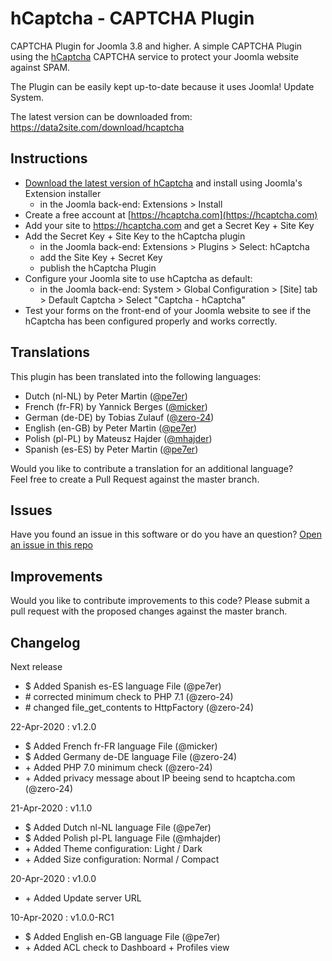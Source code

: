 # hCaptcha - CAPTCHA Plugin 
CAPTCHA Plugin for Joomla 3.8 and higher. 
A simple CAPTCHA Plugin using the [hCaptcha](https://www.hcaptcha.com/) CAPTCHA service 
to protect your Joomla website against SPAM.

The Plugin can be easily kept up-to-date because it uses Joomla! Update System. 

The latest version can be downloaded from: https://data2site.com/download/hcaptcha

## Instructions

- [Download the latest version of hCaptcha](https://data2site.com/download/hcaptcha) 
and install using Joomla's Extension installer
    - in the Joomla back-end: Extensions > Install
- Create a free account at [https://hcaptcha.com](https://hcaptcha.com)
- Add your site to https://hcaptcha.com and get a Secret Key + Site Key 
- Add the Secret Key + Site Key to the hCaptcha plugin 
    - in the Joomla back-end: Extensions > Plugins > Select: hCaptcha
    - add the Site Key + Secret Key
    - publish the hCaptcha Plugin
- Configure your Joomla site to use hCaptcha as default:
    - in the Joomla back-end: System > Global Configuration > [Site] tab > 
    Default Captcha > Select "Captcha - hCaptcha"
- Test your forms on the front-end of your Joomla website to see if the hCaptcha 
has been configured properly and works correctly.

## Translations
This plugin has been translated into the following languages:
- Dutch (nl-NL) by Peter Martin ([@pe7er](https://github.com/pe7er))
- French (fr-FR) by Yannick Berges ([@micker](https://github.com/micker))
- German (de-DE) by Tobias Zulauf ([@zero-24](https://github.com/zero-24))
- English (en-GB) by Peter Martin ([@pe7er](https://github.com/pe7er))
- Polish (pl-PL) by Mateusz Hajder ([@mhajder](https://github.com/mhajder))
- Spanish (es-ES) by Peter Martin ([@pe7er](https://github.com/pe7er))
 
Would you like to contribute a translation for an additional language?<br> 
Feel free to create a Pull Request against the master branch.

## Issues
Have you found an issue in this software or do you have an question?
[Open an issue in this repo](https://github.com/pe7er/hCaptcha/issues/new)

## Improvements
Would you like to contribute improvements to this code?
Please submit a pull request with the proposed changes against the master branch.

## Changelog

Next release
<ul>
<li>$ Added Spanish es-ES language File (@pe7er)</li>
<li># corrected minimum check to PHP 7.1 (@zero-24)</li>
<li># changed file_get_contents to HttpFactory (@zero-24)</li>
</ul>

22-Apr-2020 : v1.2.0
<ul>
<li>$ Added French fr-FR language File (@micker)</li>
<li>$ Added Germany de-DE language File (@zero-24)</li>
<li>+ Added PHP 7.0 minimum check (@zero-24)</li>
<li>+ Added privacy message about IP beeing send to hcaptcha.com (@zero-24)</li>
</ul>

21-Apr-2020 : v1.1.0
<ul>
<li>$ Added Dutch nl-NL language File (@pe7er)</li>
<li>$ Added Polish pl-PL language File (@mhajder)</li>
<li>+ Added Theme configuration: Light / Dark</li>
<li>+ Added Size configuration: Normal / Compact</li>
</ul>

20-Apr-2020 : v1.0.0
<ul>
<li>+ Added Update server URL</li>
</ul>

10-Apr-2020 : v1.0.0-RC1
<ul>
<li>$ Added English en-GB language File (@pe7er)</li>
<li>+ Added ACL check to Dashboard + Profiles view</li>
</ul>
